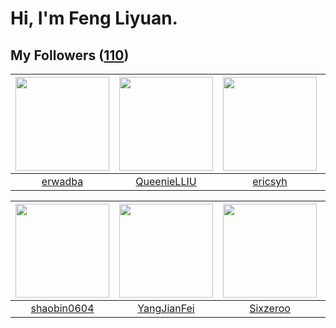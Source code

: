 # Hi, I'm Feng Liyuan.

## My Followers ([110](https://github.com/SunRunAway?tab=followers))

| <img src="https://avatars.githubusercontent.com/u/43768654?v=4" width="150" height="150" /> | <img src="https://avatars.githubusercontent.com/u/37468107?v=4" width="150" height="150" /> | <img src="https://avatars.githubusercontent.com/u/10498732?v=4" width="150" height="150" /> | <img src="https://avatars.githubusercontent.com/u/44160838?v=4" width="150" height="150" /> |
| :-----------------------------------------------------------------------------------------: | :-----------------------------------------------------------------------------------------: | :-----------------------------------------------------------------------------------------: | :-----------------------------------------------------------------------------------------: |
|                            [erwadba](https://github.com/erwadba)                            |                        [QueenieLLIU](https://github.com/QueenieLLIU)                        |                            [ericsyh](https://github.com/ericsyh)                            |                           [Gravifer](https://github.com/Gravifer)                           |

| <img src="https://avatars.githubusercontent.com/u/10383?v=4" width="150" height="150" /> | <img src="https://avatars.githubusercontent.com/u/16703333?v=4" width="150" height="150" /> | <img src="https://avatars.githubusercontent.com/u/20949383?v=4" width="150" height="150" /> | <img src="https://avatars.githubusercontent.com/u/25010034?v=4" width="150" height="150" /> |
| :--------------------------------------------------------------------------------------: | :-----------------------------------------------------------------------------------------: | :-----------------------------------------------------------------------------------------: | :-----------------------------------------------------------------------------------------: |
|                       [shaobin0604](https://github.com/shaobin0604)                      |                        [YangJianFei](https://github.com/YangJianFei)                        |                           [Sixzeroo](https://github.com/Sixzeroo)                           |                            [Handora](https://github.com/Handora)                            |